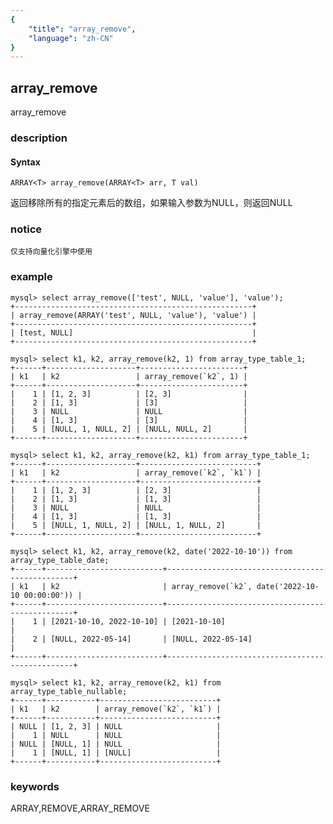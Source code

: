 ```yaml
---
{
    "title": "array_remove",
    "language": "zh-CN"
}
---
```


<!-- 
Licensed to the Apache Software Foundation (ASF) under one
or more contributor license agreements.  See the NOTICE file
distributed with this work for additional information
regarding copyright ownership.  The ASF licenses this file
to you under the Apache License, Version 2.0 (the
"License"); you may not use this file except in compliance
with the License.  You may obtain a copy of the License at
  http://www.apache.org/licenses/LICENSE-2.0
Unless required by applicable law or agreed to in writing,
software distributed under the License is distributed on an
"AS IS" BASIS, WITHOUT WARRANTIES OR CONDITIONS OF ANY
KIND, either express or implied.  See the License for the
specific language governing permissions and limitations
under the License.
-->

## array_remove

array_remove

### description

#### Syntax

`ARRAY<T> array_remove(ARRAY<T> arr, T val)`

返回移除所有的指定元素后的数组，如果输入参数为NULL，则返回NULL

### notice

`仅支持向量化引擎中使用`

### example

```
mysql> select array_remove(['test', NULL, 'value'], 'value');
+-----------------------------------------------------+
| array_remove(ARRAY('test', NULL, 'value'), 'value') |
+-----------------------------------------------------+
| [test, NULL]                                        |
+-----------------------------------------------------+

mysql> select k1, k2, array_remove(k2, 1) from array_type_table_1;
+------+--------------------+-----------------------+
| k1   | k2                 | array_remove(`k2`, 1) |
+------+--------------------+-----------------------+
|    1 | [1, 2, 3]          | [2, 3]                |
|    2 | [1, 3]             | [3]                   |
|    3 | NULL               | NULL                  |
|    4 | [1, 3]             | [3]                   |
|    5 | [NULL, 1, NULL, 2] | [NULL, NULL, 2]       |
+------+--------------------+-----------------------+

mysql> select k1, k2, array_remove(k2, k1) from array_type_table_1;
+------+--------------------+--------------------------+
| k1   | k2                 | array_remove(`k2`, `k1`) |
+------+--------------------+--------------------------+
|    1 | [1, 2, 3]          | [2, 3]                   |
|    2 | [1, 3]             | [1, 3]                   |
|    3 | NULL               | NULL                     |
|    4 | [1, 3]             | [1, 3]                   |
|    5 | [NULL, 1, NULL, 2] | [NULL, 1, NULL, 2]       |
+------+--------------------+--------------------------+

mysql> select k1, k2, array_remove(k2, date('2022-10-10')) from array_type_table_date;
+------+--------------------------+-------------------------------------------------+
| k1   | k2                       | array_remove(`k2`, date('2022-10-10 00:00:00')) |
+------+--------------------------+-------------------------------------------------+
|    1 | [2021-10-10, 2022-10-10] | [2021-10-10]                                    |
|    2 | [NULL, 2022-05-14]       | [NULL, 2022-05-14]                              |
+------+--------------------------+-------------------------------------------------+

mysql> select k1, k2, array_remove(k2, k1) from array_type_table_nullable;
+------+-----------+--------------------------+
| k1   | k2        | array_remove(`k2`, `k1`) |
+------+-----------+--------------------------+
| NULL | [1, 2, 3] | NULL                     |
|    1 | NULL      | NULL                     |
| NULL | [NULL, 1] | NULL                     |
|    1 | [NULL, 1] | [NULL]                   |
+------+-----------+--------------------------+

```

### keywords

ARRAY,REMOVE,ARRAY_REMOVE
